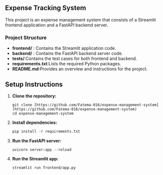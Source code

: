 ## Expense Tracking System
This project is an expense management system that consists of a Streamlit frontend application and a FastAPI backend server.

### Project Structure

- **frontend/** : Contains the Streamlit application code.
- **backend/** : Contains the FastAPI backend server code.
- **tests/**:Contains the test cases for both frontend and backend.
- **requirements.txt**:Lists the required Python packages.
- **README.md**:Provides an overview and instructions for the project.



## Setup Instructions

1.  **Clone the repository:**

    ```shell
    git clone [https://github.com/Fatema-016/expense-management-system](https://github.com/Fatema-016/expense-management-system)
    cd expense-management-system
    ```

2.  **Install dependencies:**

    ```python
    pip install -r requirements.txt
    ```

3.  **Run the FastAPI server:**

    ```shell
    uvicorn server:app --reload
    ```
4.  **Run the Streamlit app:**
    ```shell
    streamlit run frontend/app.py
    ```
    
    
